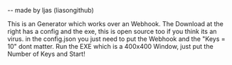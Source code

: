 -- made by ljas (liasongithub)

This is an Generator which works over an Webhook.
The Download at the right has a config and the exe, this is open source too if you think its an virus.
in the config.json you just need to put the Webhook and the "Keys = 10" dont matter.
Run the EXE which is a 400x400 Window, just put the Number of Keys and Start!
